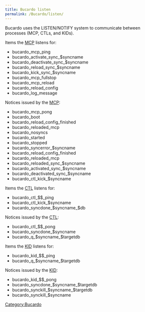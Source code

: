 ```yaml
---
title: Bucardo listen
permalink: /Bucardo/listen/
---
```


Bucardo uses the LISTEN/NOTIFY system to communicate between processes (MCP, CTLs, and KIDs).

Items the [MCP](/MCP "wikilink") listens for:

-   bucardo_mcp_ping
-   bucardo_activate_sync_$syncname
-   bucardo_deactivate_sync_$syncname
-   bucardo_reload_sync_$syncname
-   bucardo_kick_sync_$syncname
-   bucardo_mcp_fullstop
-   bucardo_mcp_reload
-   bucardo_reload_config
-   bucardo_log_message

Notices issued by the [MCP](/MCP "wikilink"):

-   bucardo_mcp_pong
-   bucardo_boot
-   bucardo_reload_config_finished
-   bucardo_reloaded_mcp
-   bucardo_nosyncs
-   bucardo_started
-   bucardo_stopped
-   bucardo_syncerror_$syncname
-   bucardo_reload_config_finished
-   bucardo_reloaded_mcp
-   bucardo_reloaded_sync_$syncname
-   bucardo_activated_sync_$syncname
-   bucardo_deactivated_sync_$syncname
-   bucardo_ctl_kick_$syncname

Items the [CTL](/CTL "wikilink") listens for:

-   bucardo_ctl_$$_ping
-   bucardo_ctl_kick_$syncname
-   bucardo_syncdone_$syncname_$db

Notices issued by the [CTL](/CTL "wikilink"):

-   bucardo_ctl_$$_pong
-   bucardo_syncdone_$syncname
-   bucardo_q_$syncname_$targetdb

Items the [KID](/KID "wikilink") listens for:

-   bucardo_kid_$$_ping
-   bucardo_q_$syncname_$targetdb

Notices issued by the [KID](/KID "wikilink"):

-   bucardo_kid_$$_pong
-   bucardo_syncdone_$syncname_$targetdb
-   bucardo_synckill_$syncname_$targetdb
-   bucardo_synckill_$syncname

[Category:Bucardo](/Category:Bucardo "wikilink")
